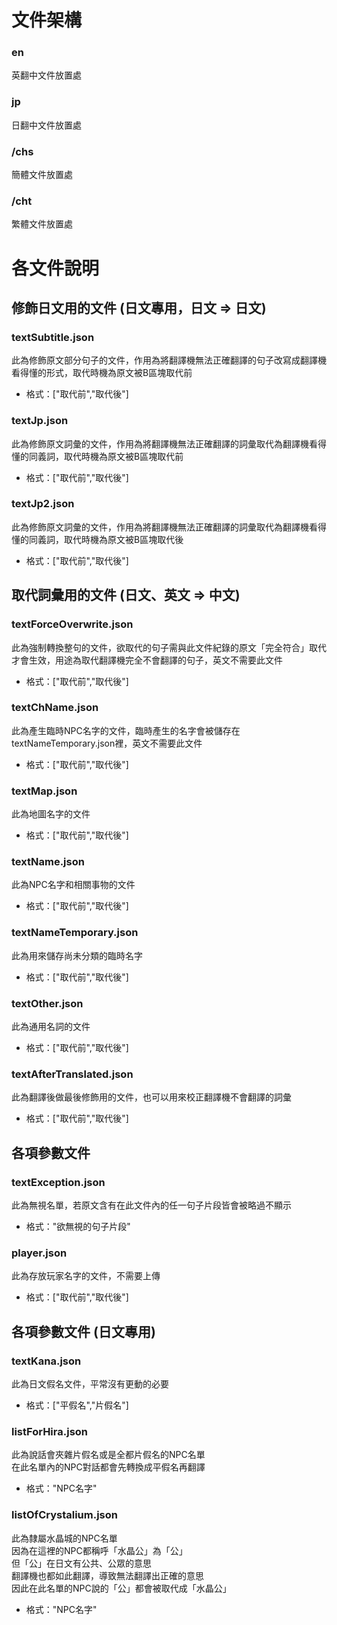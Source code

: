 # 文件架構
### en
英翻中文件放置處
### jp
日翻中文件放置處
### /chs
簡體文件放置處
### /cht
繁體文件放置處

# 各文件說明
## 修飾日文用的文件 (日文專用，日文 => 日文)
### textSubtitle.json
此為修飾原文部分句子的文件，作用為將翻譯機無法正確翻譯的句子改寫成翻譯機看得懂的形式，取代時機為原文被B區塊取代前  
* 格式：["取代前","取代後"]

### textJp.json
此為修飾原文詞彙的文件，作用為將翻譯機無法正確翻譯的詞彙取代為翻譯機看得懂的同義詞，取代時機為原文被B區塊取代前  
* 格式：["取代前","取代後"]

### textJp2.json
此為修飾原文詞彙的文件，作用為將翻譯機無法正確翻譯的詞彙取代為翻譯機看得懂的同義詞，取代時機為原文被B區塊取代後  
* 格式：["取代前","取代後"]

## 取代詞彙用的文件 (日文、英文 => 中文)
### textForceOverwrite.json
此為強制轉換整句的文件，欲取代的句子需與此文件紀錄的原文「完全符合」取代才會生效，用途為取代翻譯機完全不會翻譯的句子，英文不需要此文件  
* 格式：["取代前","取代後"]

### textChName.json
此為產生臨時NPC名字的文件，臨時產生的名字會被儲存在textNameTemporary.json裡，英文不需要此文件  
* 格式：["取代前","取代後"]

### textMap.json
此為地圖名字的文件  
* 格式：["取代前","取代後"]

### textName.json
此為NPC名字和相關事物的文件  
* 格式：["取代前","取代後"]

### textNameTemporary.json
此為用來儲存尚未分類的臨時名字  
* 格式：["取代前","取代後"]

### textOther.json
此為通用名詞的文件  
* 格式：["取代前","取代後"]

### textAfterTranslated.json
此為翻譯後做最後修飾用的文件，也可以用來校正翻譯機不會翻譯的詞彙  
* 格式：["取代前","取代後"]

## 各項參數文件
### textException.json
此為無視名單，若原文含有在此文件內的任一句子片段皆會被略過不顯示  
* 格式："欲無視的句子片段"

### player.json
此為存放玩家名字的文件，不需要上傳  
* 格式：["取代前","取代後"]

## 各項參數文件 (日文專用)
### textKana.json
此為日文假名文件，平常沒有更動的必要  
* 格式：["平假名","片假名"]

### listForHira.json
此為說話會夾雜片假名或是全都片假名的NPC名單  
在此名單內的NPC對話都會先轉換成平假名再翻譯  
* 格式："NPC名字"

### listOfCrystalium.json
此為隸屬水晶城的NPC名單  
因為在這裡的NPC都稱呼「水晶公」為「公」  
但「公」在日文有公共、公眾的意思  
翻譯機也都如此翻譯，導致無法翻譯出正確的意思  
因此在此名單的NPC說的「公」都會被取代成「水晶公」  
* 格式："NPC名字"
